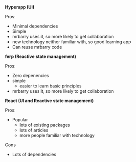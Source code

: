 **Hyperapp (UI)**

Pros:

- Minimal dependencies
- Simple
- mrbarry uses it, so more likely to get collaboration
- new technology neither familiar with, so good learning app
- Can reuse mrbarry code

**ferp (Reactive state management)**

Pros:

- Zero depenencies
- simple
  - easier to learn basic principles
- mrbarry uses it, so more likely to get collaboration

**React (UI and Reactive state management)**

Pros:

- Popular
  - lots of existing packages
  - lots of articles
  - more people familiar with technology

Cons

- Lots of dependencies
